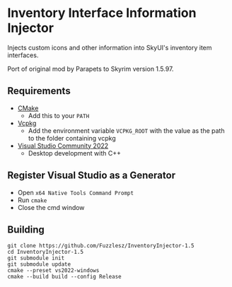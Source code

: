 # Inventory Interface Information Injector
Injects custom icons and other information into SkyUI's inventory item interfaces.

Port of original mod by Parapets to Skyrim version 1.5.97.

## Requirements
* [CMake](https://cmake.org/)
	* Add this to your `PATH`
* [Vcpkg](https://github.com/microsoft/vcpkg)
	* Add the environment variable `VCPKG_ROOT` with the value as the path to the folder containing vcpkg
* [Visual Studio Community 2022](https://visualstudio.microsoft.com/)
	* Desktop development with C++

## Register Visual Studio as a Generator
* Open `x64 Native Tools Command Prompt`
* Run `cmake`
* Close the cmd window

## Building
```
git clone https://github.com/Fuzzlesz/InventoryInjector-1.5
cd InventoryInjector-1.5
git submodule init
git submodule update
cmake --preset vs2022-windows
cmake --build build --config Release
```
